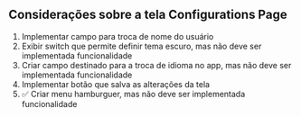 ## Considerações sobre a tela Configurations Page

1. Implementar campo para troca de nome do usuário
2. Exibir switch que permite definir tema escuro, mas não deve ser implementada funcionalidade
3. Criar campo destinado para a troca de idioma no app, mas não deve ser implementada funcionalidade
4. Implementar botão que salva as alterações da tela
5. ✅ Criar menu hamburguer, mas não deve ser implementada funcionalidade